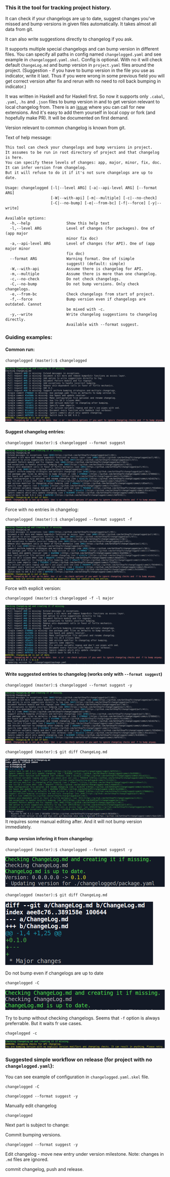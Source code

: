 ### This it the tool for tracking project history.

It can check if your changelogs are up to date, suggest changes you've missed and bump versions in given files automatically.
It takes almost all data from git.

It can also write suggestions directly to changelog if you ask.

It supports multiple special changelogs and can bump version in different files.
You can specify all paths in config named `changelogged.yaml` and see example in `changelogged.yaml.skel`.
Config is optional. With no it will check default `ChangeLog.md` and bump version in `project.yaml` files around the project.
(Suggestion - if you have to bump version in the file you use as indicator, write it last.
Thus if you were wrong in some previous field you will get correct version after fix and rerun with no need to roll back bumping in indicator.)

It was written in Haskell and for Haskell first.
So now it supports only `.cabal`, `.yaml`, `.hs` and `.json` files to bump version in and to get version relevant to local changelog from.
There is an [issue](https://github.com/GetShopTV/changelogged/issues/35) where you can call for new extensions.
And it's easy to add them yourself in local copy or fork (and hopefully make PR). It will be documented on first demand.

Version relevant to common changelog is known from git.

Text of help message:
```
This tool can check your changelogs and bump versions in project.
It assumes to be run in root directory of project and that changelog is here.
You can specify these levels of changes: app, major, minor, fix, doc.
It can infer version from changelog.
But it will refuse to do it if it's not sure changelogs are up to date.

Usage: changelogged [-l|--level ARG] [-a|--api-level ARG] [--format ARG]
                    [-W|--with-api] [-m|--multiple] [-c|--no-check]
                    [-C|--no-bump] [-e|--from-bc] [-f|--force] [-y|--write]

Available options:
  -h,--help                Show this help text
  -l,--level ARG           Level of changes (for packages). One of (app major
                           minor fix doc)
  -a,--api-level ARG       Level of changes (for API). One of (app major minor
                           fix doc)
  --format ARG             Warning format. One of (simple
                           suggest) (default: simple)
  -W,--with-api            Assume there is changelog for API.
  -m,--multiple            Assume there is more than one changelog.
  -c,--no-check            Do not check changelogs.
  -C,--no-bump             Do not bump versions. Only check changelogs.
  -e,--from-bc             Check changelogs from start of project.
  -f,--force               Bump version even if changelogs are outdated. Cannot
                           be mixed with -c.
  -y,--write               Write changelog suggestions to changelog directly.
                           Available with --format suggest.
```

### Guiding examples:

#### Common run:
```
changelogged (master):$ changelogged
```
![image1](example_images/common_run.png)

#### Suggest changelog entries:
```
changelogged (master):$ changelogged --format suggest
```
![image2](example_images/suggest.png)

Force with no entries in changelog:
```
changelogged (master):$ changelogged --format suggest -f
```
![image3](example_images/no_force.png)

Force with explicit version:
```
changelogged (master):$ changelogged -f -l major
```
![image4](example_images/force.png)

#### Write suggested entries to changelog (works only with `--format suggest`)
```
changelogged (master):$ changelogged --format suggest -y
```
![image5](example_images/suggest.png)
```
changelogged (master):$ git diff ChangeLog.md
```
![image6](example_images/chlog_diff.png)
It requires some manual editing after. And it will not bump version immediately.

#### Bump version infering it from changelog:
```
changelogged (master):$ changelogged --format suggest -y
```
![image7](example_images/bump.png)
```
changelogged (master):$ git diff ChangeLog.md
```
![image8](example_images/release.png)

Do not bump even if changelogs are up to date
```
changelogged -C
```
![image9](example_images/no_bump.png)

Try to bump without checking changelogs. Seems that `-f` option is always preferrable. But it waits fr use cases.
```
chagelogged -c
```
![image10](example_images/no_check.png)

### Suggested simple workflow on release (for project with no `changelogged.yaml`):

You can see example of configuration in `changelogged.yaml.skel` file.

```
changelogged -C
```
```
changelogged --format suggest -y
```
Manually edit changelog
```
changelogged
```
Next part is subject to change:

Commit bumping versions.
```
changelogged --format suggest -y
```
Edit changelog - move new entry under version milestone.
Note: changes in `.md` files are ignored.

commit changelog, push and release.
